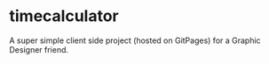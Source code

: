 # timecalculator
A super simple client side project (hosted on GitPages) for a Graphic Designer friend.
